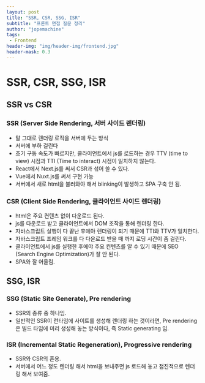 ```yaml
---
layout: post
title: "SSR, CSR, SSG, ISR"
subtitle: "프론트 면접 질문 정리"
author: "jopemachine"
tags: 
 - Frontend
header-img: "img/header-img/frontend.jpg"
header-mask: 0.3
---
```


# SSR, CSR, SSG, ISR

## SSR vs CSR

### SSR (Server Side Rendering, 서버 사이드 렌더링)

- 말 그대로 렌더링 로직을 서버에 두는 방식
- 서버에 부하 걸린다
- 초기 구동 속도가 빠르지만, 클라이언트에서 js를 로드하는 경우 TTV (time to view) 시점과 TTI (Time to interact) 시점이 일치하지 않는다. 
- React에서 Next.js를 써서 CSR과 섞어 쓸 수 있다.
- Vue에서 Nuxt.js를 써서 구현 가능
- 서버에서 새로 html을 불러와야 해서 blinking이 발생하고 SPA 구축 안 됨.

### CSR (Client Side Rendering, 클라이언트 사이드 렌더링)

- html은 주요 컨텐츠 없이 다운로드 된다. 
- js를 다운로드 받고 클라이언트에서 DOM 조작을 통해 렌더링 한다.
- 자바스크립트 실행이 다 끝난 후에야 렌더링이 되기 때문에 TTI와 TTV가 일치한다.
- 자바스크립트 프레임 워크를 다 다운로드 받을 때 까지 로딩 시간이 좀 걸린다.
- 클라이언트에서 js를 실행한 후에야 주요 컨텐츠를 알 수 있기 때문에 SEO (Search Engine Optimization)가 잘 안 된다.
- SPA와 잘 어울림.

## SSG, ISR

### SSG (Static Site Generate), Pre rendering

- SSR의 종류 중 하나임.
- 일반적인 SSR이 런타임에 사이트를 생성해 렌더링 하는 것이라면, Pre rendering은 빌드 타임에 미리 생성해 놓는 방식이다, 즉 Static generating 임.

### ISR (Incremental Static Regeneration), Progressive rendering

- SSR와 CSR의 혼용.
- 서버에서 어느 정도 렌더링 해서 html을 보내주면 js 로드해 놓고 점진적으로 렌더링 해서 보여줌.